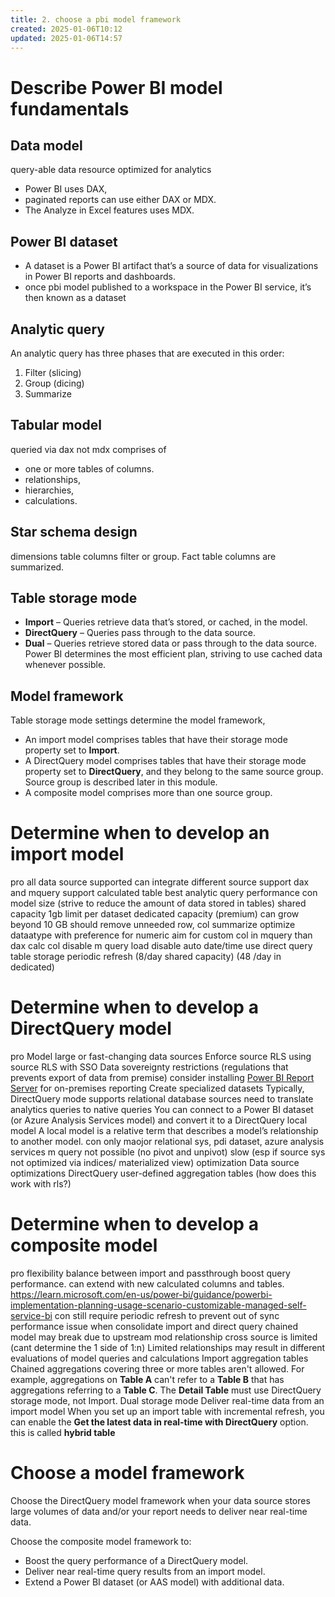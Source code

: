 ```yaml
---
title: 2. choose a pbi model framework
created: 2025-01-06T10:12
updated: 2025-01-06T14:57
---
```

# Describe Power BI model fundamentals
## Data model
query-able data resource optimized for analytics
- Power BI uses DAX, 
- paginated reports can use either DAX or MDX. 
- The Analyze in Excel features uses MDX.
## Power BI dataset
- A dataset is a Power BI artifact that’s a source of data for visualizations in Power BI reports and dashboards.
- once pbi model published to a workspace in the Power BI service, it’s then known as a dataset
## Analytic query
An analytic query has three phases that are executed in this order:

1. Filter (slicing)
2. Group (dicing)
3. Summarize
## Tabular model 
queried via dax not mdx
comprises of 
- one or more tables of columns.
- relationships, 
- hierarchies,
- calculations.
## Star schema design
dimensions table columns filter or group. Fact table columns are summarized.
## Table storage mode
- **Import** – Queries retrieve data that’s stored, or cached, in the model.
- **DirectQuery** – Queries pass through to the data source.
- **Dual** – Queries retrieve stored data or pass through to the data source. Power BI determines the most efficient plan, striving to use cached data whenever possible.
## Model framework
Table storage mode settings determine the model framework,
- An import model comprises tables that have their storage mode property set to **Import**.
- A DirectQuery model comprises tables that have their storage mode property set to **DirectQuery**, and they belong to the same source group. Source group is described later in this module.
- A composite model comprises more than one source group.
# Determine when to develop an import model
pro
	all data source supported
	can integrate different source
	support dax and mquery
	support calculated table
	best analytic query performance
con
	model size (strive to reduce the amount of data stored in tables)
		shared capacity 1gb limit per dataset
		dedicated capacity (premium) can grow beyond 10 GB
	should
		remove unneeded row, col
		summarize 
		optimize dataatype with preference for numeric
		aim for custom col in mquery than dax calc col
		disable m query load
		disable auto date/time
		use direct query table storage
	periodic refresh 
		(8/day shared capacity)
		(48 /day in dedicated)
# Determine when to develop a DirectQuery model
pro
	Model large or fast-changing data sources
	Enforce source RLS using source RLS with SSO
	Data sovereignty restrictions (regulations that prevents export of data from premise)
		consider installing [Power BI Report Server](https://learn.microsoft.com/en-us/power-bi/report-server/get-started) for on-premises reporting
	Create specialized datasets
		Typically, DirectQuery mode supports relational database sources
			need to translate analytics queries to native queries
		You can connect to a Power BI dataset (or Azure Analysis Services model) and convert it to a DirectQuery local model
			A local model is a relative term that describes a model’s relationship to another model.
con
	only maojor relational sys, pdi dataset, azure analysis services
	m query not possible (no pivot and unpivot)
	slow (esp if source sys not optimized via indices/ materialized view)
optimization
	Data source optimizations
	DirectQuery user-defined aggregation tables (how does this work with rls?)
# Determine when to develop a composite model
pro
	flexibility
	balance between import and passthrough
	boost query performance.
	can extend with new calculated columns and tables.
	https://learn.microsoft.com/en-us/power-bi/guidance/powerbi-implementation-planning-usage-scenario-customizable-managed-self-service-bi
con
	still require periodic refresh to prevent out of sync
	performance issue when consolidate import and direct query
	chained model may break due to upstream mod
	relationship cross source is limited (cant determine the 1 side of 1:n)
		Limited relationships may result in different evaluations of model queries and calculations
	Import aggregation tables
		 Chained aggregations covering three or more tables aren't allowed. For example, aggregations on **Table A** can't refer to a **Table B** that has aggregations referring to a **Table C**.
		 The **Detail Table** must use DirectQuery storage mode, not Import.
	Dual storage mode
	Deliver real-time data from an import model
		When you set up an import table with incremental refresh, you can enable the **Get the latest data in real-time with DirectQuery** option.
		this is called **hybrid table**
# Choose a model framework
Choose the DirectQuery model framework when your data source stores large volumes of data and/or your report needs to deliver near real-time data.

Choose the composite model framework to:

- Boost the query performance of a DirectQuery model.
- Deliver near real-time query results from an import model.
- Extend a Power BI dataset (or AAS model) with additional data.